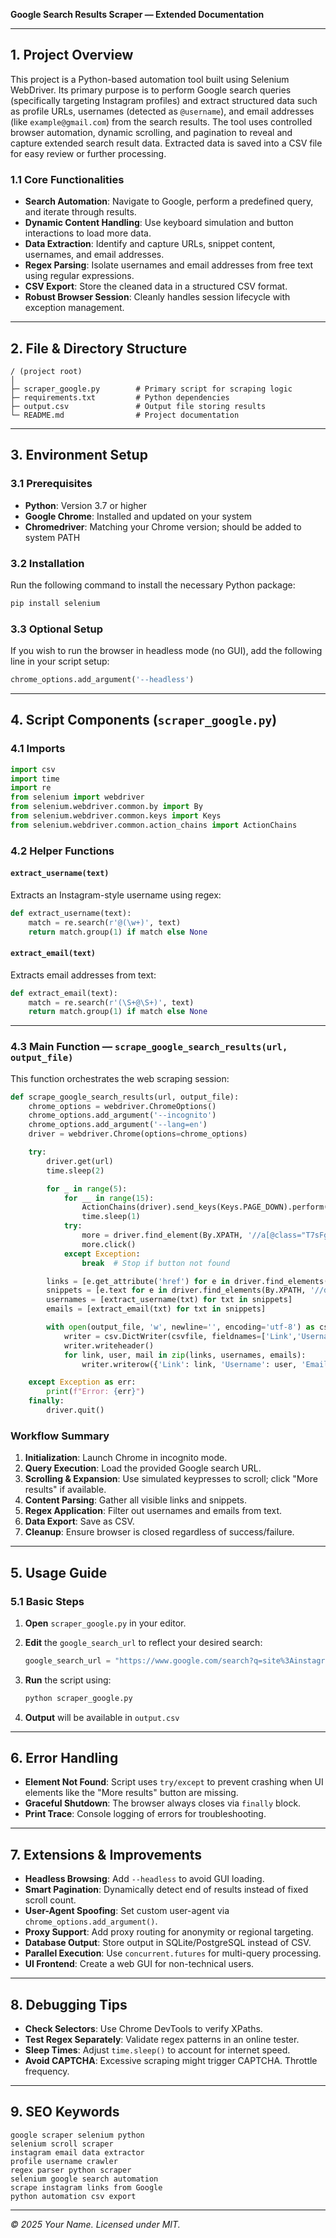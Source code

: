 **Google Search Results Scraper — Extended Documentation**

---

## 1. Project Overview

This project is a Python-based automation tool built using Selenium WebDriver. Its primary purpose is to perform Google search queries (specifically targeting Instagram profiles) and extract structured data such as profile URLs, usernames (detected as `@username`), and email addresses (like `example@gmail.com`) from the search results. The tool uses controlled browser automation, dynamic scrolling, and pagination to reveal and capture extended search result data. Extracted data is saved into a CSV file for easy review or further processing.

### 1.1 Core Functionalities

* **Search Automation**: Navigate to Google, perform a predefined query, and iterate through results.
* **Dynamic Content Handling**: Use keyboard simulation and button interactions to load more data.
* **Data Extraction**: Identify and capture URLs, snippet content, usernames, and email addresses.
* **Regex Parsing**: Isolate usernames and email addresses from free text using regular expressions.
* **CSV Export**: Store the cleaned data in a structured CSV format.
* **Robust Browser Session**: Cleanly handles session lifecycle with exception management.

---

## 2. File & Directory Structure

```plaintext
/ (project root)
│
├─ scraper_google.py        # Primary script for scraping logic
├─ requirements.txt         # Python dependencies
├─ output.csv               # Output file storing results
└─ README.md                # Project documentation
```

---

## 3. Environment Setup

### 3.1 Prerequisites

* **Python**: Version 3.7 or higher
* **Google Chrome**: Installed and updated on your system
* **Chromedriver**: Matching your Chrome version; should be added to system PATH

### 3.2 Installation

Run the following command to install the necessary Python package:

```bash
pip install selenium
```

### 3.3 Optional Setup

If you wish to run the browser in headless mode (no GUI), add the following line in your script setup:

```python
chrome_options.add_argument('--headless')
```

---

## 4. Script Components (`scraper_google.py`)

### 4.1 Imports

```python
import csv
import time
import re
from selenium import webdriver
from selenium.webdriver.common.by import By
from selenium.webdriver.common.keys import Keys
from selenium.webdriver.common.action_chains import ActionChains
```

### 4.2 Helper Functions

#### `extract_username(text)`

Extracts an Instagram-style username using regex:

```python
def extract_username(text):
    match = re.search(r'@(\w+)', text)
    return match.group(1) if match else None
```

#### `extract_email(text)`

Extracts email addresses from text:

```python
def extract_email(text):
    match = re.search(r'(\S+@\S+)', text)
    return match.group(1) if match else None
```

---

### 4.3 Main Function — `scrape_google_search_results(url, output_file)`

This function orchestrates the web scraping session:

```python
def scrape_google_search_results(url, output_file):
    chrome_options = webdriver.ChromeOptions()
    chrome_options.add_argument('--incognito')
    chrome_options.add_argument('--lang=en')
    driver = webdriver.Chrome(options=chrome_options)

    try:
        driver.get(url)
        time.sleep(2)

        for _ in range(5):
            for __ in range(15):
                ActionChains(driver).send_keys(Keys.PAGE_DOWN).perform()
                time.sleep(1)
            try:
                more = driver.find_element(By.XPATH, '//a[@class="T7sFge sW9g3e VknLRd"]')
                more.click()
            except Exception:
                break  # Stop if button not found

        links = [e.get_attribute('href') for e in driver.find_elements(By.XPATH, '//a[@jsname="UWckNb"]')]
        snippets = [e.text for e in driver.find_elements(By.XPATH, '//div[@class="kb0PBd cvP2Ce"]')]
        usernames = [extract_username(txt) for txt in snippets]
        emails = [extract_email(txt) for txt in snippets]

        with open(output_file, 'w', newline='', encoding='utf-8') as csvfile:
            writer = csv.DictWriter(csvfile, fieldnames=['Link','Username','Email'])
            writer.writeheader()
            for link, user, mail in zip(links, usernames, emails):
                writer.writerow({'Link': link, 'Username': user, 'Email': mail})

    except Exception as err:
        print(f"Error: {err}")
    finally:
        driver.quit()
```

### Workflow Summary

1. **Initialization**: Launch Chrome in incognito mode.
2. **Query Execution**: Load the provided Google search URL.
3. **Scrolling & Expansion**: Use simulated keypresses to scroll; click "More results" if available.
4. **Content Parsing**: Gather all visible links and snippets.
5. **Regex Application**: Filter out usernames and emails from text.
6. **Data Export**: Save as CSV.
7. **Cleanup**: Ensure browser is closed regardless of success/failure.

---

## 5. Usage Guide

### 5.1 Basic Steps

1. **Open** `scraper_google.py` in your editor.
2. **Edit** the `google_search_url` to reflect your desired search:

   ```python
   google_search_url = "https://www.google.com/search?q=site%3Ainstagram.com+%22model%22+%22bangladesh%22+%22%40gmail.com%22"
   ```
3. **Run** the script using:

   ```bash
   python scraper_google.py
   ```
4. **Output** will be available in `output.csv`

---

## 6. Error Handling

* **Element Not Found**: Script uses `try/except` to prevent crashing when UI elements like the "More results" button are missing.
* **Graceful Shutdown**: The browser always closes via `finally` block.
* **Print Trace**: Console logging of errors for troubleshooting.

---

## 7. Extensions & Improvements

* **Headless Browsing**: Add `--headless` to avoid GUI loading.
* **Smart Pagination**: Dynamically detect end of results instead of fixed scroll count.
* **User-Agent Spoofing**: Set custom user-agent via `chrome_options.add_argument()`.
* **Proxy Support**: Add proxy routing for anonymity or regional targeting.
* **Database Output**: Store output in SQLite/PostgreSQL instead of CSV.
* **Parallel Execution**: Use `concurrent.futures` for multi-query processing.
* **UI Frontend**: Create a web GUI for non-technical users.

---

## 8. Debugging Tips

* **Check Selectors**: Use Chrome DevTools to verify XPaths.
* **Test Regex Separately**: Validate regex patterns in an online tester.
* **Sleep Times**: Adjust `time.sleep()` to account for internet speed.
* **Avoid CAPTCHA**: Excessive scraping might trigger CAPTCHA. Throttle frequency.

---

## 9. SEO Keywords

```plaintext
google scraper selenium python
selenium scroll scraper
instagram email data extractor
profile username crawler
regex parser python scraper
selenium google search automation
scrape instagram links from Google
python automation csv export
```

---

*© 2025 Your Name. Licensed under MIT.*
